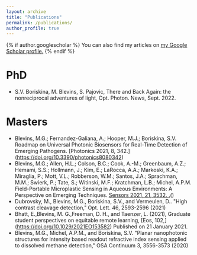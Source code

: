 ```yaml
---
layout: archive
title: "Publications"
permalink: /publications/
author_profile: true
---
```


{% if author.googlescholar %}
  You can also find my articles on <u><a href="{{author.googlescholar}}">my Google Scholar profile</a>.</u>
{% endif %}

PhD
======
* S.V. Boriskina, M. Blevins, S. Pajovic, There and Back Again: the nonreciprocal adventures of light, Opt. Photon. News, Sept. 2022.

Masters
======
* Blevins, M.G.; Fernandez-Galiana, A.; Hooper, M.J.; Boriskina, S.V. Roadmap on Universal Photonic Biosensors for Real-Time Detection of Emerging Pathogens. [Photonics 2021, 8, 342.] (https://doi.org/10.3390/photonics8080342)
* Blevins, M.G.; Allen, H.L.; Colson, B.C.; Cook, A.-M.; Greenbaum, A.Z.; Hemami, S.S.; Hollmann, J.; Kim, E.; LaRocca, A.A.; Markoski, K.A.; Miraglia, P.; Mott, V.L.; Robberson, W.M.; Santos, J.A.; Sprachman, M.M.; Swierk, P.; Tate, S.; Witinski, M.F.; Kratchman, L.B.; Michel, A.P.M. Field-Portable Microplastic Sensing in Aqueous Environments: A Perspective on Emerging Techniques. <u><a href="{{https://doi.org/10.3390/s21103532}}"> Sensors 2021, 21, 3532. </a>.</u>()
* Dubrovsky, M., Blevins, M.G., Boriskina, S.V., and Vermeulen, D.. "High contrast cleavage detection," Opt. Lett. 46, 2593-2596 (2021)
* Bhatt, E.,Blevins, M. G.,Freeman, D. H., and Taenzer, L. (2021), Graduate student perspectives on equitable remote learning, [Eos, 102,] (https://doi.org/10.1029/2021EO153582) Published on 21 January 2021.
* Blevins, M.G., Michel, A.P.M., and Boriskina, S.V. "Planar nanophotonic structures for intensity based readout refractive index sensing applied to dissolved methane detection," OSA Continuum 3, 3556-3573 (2020)


<!--
{% include base_path %}

{% for post in site.publications reversed %}
  {% include archive-single.html %}
{% endfor %}
-->
